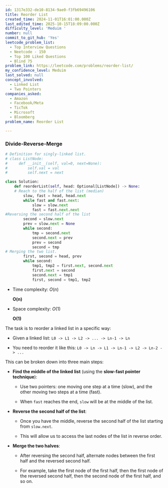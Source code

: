 ```yaml
---
id: 1317e332-de10-8134-9ae0-f3fb69496106
title: Reorder List
created_time: 2024-11-01T16:01:00.000Z
last_edited_time: 2025-10-15T18:09:00.000Z
difficulty_level: 'Meduim '
number: null
commit_to_git_hub: 'Yes'
leetcode_problem_list:
  - Top Interview Questions
  - Neetcode - 150
  - Top 100 Liked Questions
  - Blind 75
problem_link: https://leetcode.com/problems/reorder-list/
my_confidence_level: Meduim
last_solved: null
concept_involved:
  - Linked List
  - Two Pointers
companies_asked:
  - Amazon
  - Facebook/Meta
  - TicTok
  - Microsoft
  - Bloomberg
problem_name: Reorder List

---
```


### Divide-Reverse-Merge

```python
# Definition for singly-linked list.
# class ListNode:
#     def __init__(self, val=0, next=None):
#         self.val = val
#         self.next = next

class Solution:
    def reorderList(self, head: Optional[ListNode]) -> None:
    # Reach to the half of the list (median)
        slow, fast = head, head.next
        while fast and fast.next:
            slow = slow.next
            fast = fast.next.next
#Reversing the second half of the list 
        second = slow.next
        prev = slow.next = None
        while second:
            tmp = second.next
            second.next = prev
            prev = second
            second = tmp
# Merging the two list. 
        first, second = head, prev
        while second:
            tmp1, tmp2 = first.next, second.next
            first.next = second
            second.next = tmp1
            first, second = tmp1, tmp2
```

*   Time complexity: *O*(*n*)

    **O(n)**

*   Space complexity: *O*(1)

    **O(1)**

The task is to reorder a linked list in a specific way:

*   Given a linked list: `L0 -> L1 -> L2 -> ... -> Ln-1 -> Ln`

*   You need to reorder it like this: `L0 -> Ln -> L1 -> Ln-1 -> L2 -> Ln-2 -> ...`

This can be broken down into three main steps:

*   **Find the middle of the linked list** (using the **slow-fast pointer technique**):

    *   Use two pointers: one moving one step at a time (slow), and the other moving two steps at a time (fast).

    *   When `fast` reaches the end, `slow` will be at the middle of the list.

*   **Reverse the second half of the list**:

    *   Once you have the middle, reverse the second half of the list starting from `slow.next`.

    *   This will allow us to access the last nodes of the list in reverse order.

*   **Merge the two halves**:

    *   After reversing the second half, alternate nodes between the first half and the reversed second half.

    *   For example, take the first node of the first half, then the first node of the reversed second half, then the second node of the first half, and so on.
